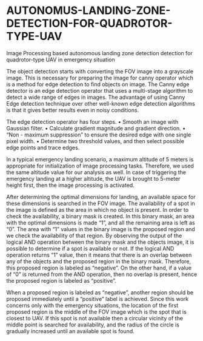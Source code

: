 # AUTONOMUS-LANDING-ZONE-DETECTION-FOR-QUADROTOR-TYPE-UAV
Image Processing based autonomous landing zone detection detection for quadrotor-type UAV in emergency situation 

The object detection starts with converting the FOV image into a grayscale image.  This is necessary for preparing the image for canny operator which is a method for edge detection to find objects on image. The Canny edge detector is an edge detection operator that uses a multi-stage algorithm to detect a wide range of edges in images. The advantage of using Canny Edge detection technique over other well-known edge detection algorithms is that it gives better results even in noisy conditions.  

The edge detection operator has four steps. 
•	Smooth an image with Gaussian filter.
•	Calculate gradient magnitude and gradient direction.
•	“Non - maximum suppression” to ensure the desired edge with one single pixel width.
•	Determine two threshold values, and then select possible edge points and trace edges.


In a typical emergency landing scenario, a maximum altitude of 5 meters is appropriate for initialization of image processing tasks. Therefore, we used the same altitude value for our analysis as well. In case of triggering the emergency landing at a higher altitude, the UAV is brought to 5-meter height first, then the image processing is activated. 

After determining the optimal dimensions for landing, an available space for these dimensions is searched in the FOV image. The availability of a spot in the image is defined as the area in which no object is present. In order to check the availability, a binary mask is created. In this binary mask, an area with the optimal dimensions is made “1”, and all the remaining area is left as “0”. The area with “1” values in the binary image is the proposed region and we check the availability of that region. By observing the output of the logical AND operation between the binary mask and the objects image, it is possible to determine if a spot is available or not. If the logical AND operation returns “1” value, then it means that there is an overlap between any of the objects and the proposed region in the binary mask. Therefore, this proposed region is labeled as “negative”. On the other hand, if a value of “0” is returned from the AND operation, then no overlap is present, hence the proposed region is labeled as “positive”. 

When a proposed region is labeled as “negative”, another region should be proposed immediately until a “positive” label is achieved. Since this work concerns only with the emergency situations, the location of the first proposed region is the middle of the FOV image which is the spot that is closest to UAV. If this spot is not available then a circular vicinity of the middle point is searched for availability, and the radius of the circle is gradually increased until an available spot is found. 

